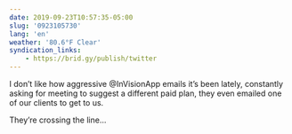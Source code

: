 ```yaml
---
date: 2019-09-23T10:57:35-05:00
slug: '0923105730'
lang: 'en'
weather: '80.6°F Clear'
syndication_links:
    - https://brid.gy/publish/twitter
---
```

I don’t like how aggressive @InVisionApp emails it’s been lately, constantly asking for meeting to suggest a different paid plan, they even emailed one of our clients to get to us.

They’re crossing the line...
